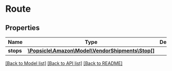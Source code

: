 # Route

## Properties
Name | Type | Description | Notes
------------ | ------------- | ------------- | -------------
**stops** | [**\Popsicle\Amazon\Model\VendorShipments\Stop[]**](Stop.md) |  | 

[[Back to Model list]](../../README.md#documentation-for-models) [[Back to API list]](../../README.md#documentation-for-api-endpoints) [[Back to README]](../../README.md)

